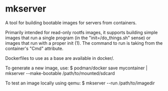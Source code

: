 # mkserver

A tool for building bootable images for servers from containers.

Primarily intended for read-only rootfs images, it supports building simple images that run a single program (in the "init=/do_things.sh" sense) or images that run with a proper init (1). The command to run is taking from the container's "Cmd" attribute.

Dockerfiles to use as a base are available in docker/.

To generate a new image, use:
$ podman/docker save mycontainer | mkserver --make-bootable /path/to/mounted/sdcard

To test an image locally using qemu:
$ mkserver --run /path/to/imagedir
